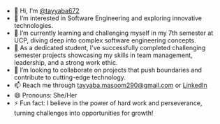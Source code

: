 - 👋 Hi, I’m [@tayyaba672](https://github.com/tayyaba672)
- 👀 I’m interested in Software Engineering and exploring innovative technologies.
- 🌱 I’m currently learning and challenging myself in my 7th semester at UCP, diving deep into complex software engineering concepts.
- 💼 As a dedicated student, I've successfully completed challenging semester projects showcasing my skills in team management, leadership, and a strong work ethic.
- 💞️ I’m looking to collaborate on projects that push boundaries and contribute to cutting-edge technology.
- 📫 Reach me through [tayyaba.masoom290@gmail.com](mailto:tayyaba.masoom290@gmail.com) or [LinkedIn](https://www.linkedin.com/in//)
- 😄 Pronouns: She/Her
- ⚡ Fun fact: I believe in the power of hard work and perseverance, turning challenges into opportunities for growth!
